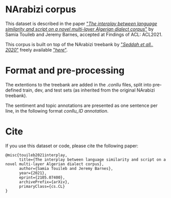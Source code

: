 # NArabizi corpus

This dataset is described in the paper ["*The interplay between language similarity and script on a novel multi-layer Algerian dialect corpus*"](https://arxiv.org/abs/2105.07400) by Samia Touileb and Jeremy Barnes, accepted at Findings of ACL: ACL2021.

This corpus is built on top of the NArabizi treebank by ["*Seddah et all., 2020*"](https://www.aclweb.org/anthology/2020.acl-main.107/) freely available ["*here*"](https://parsiti.github.io/NArabizi/). 

# Format and pre-processing

The extentions to the treebank are added in the *.conllu* files, split into pre-defined train, dev, and test sets (as inherited from the original NArabizi treebank). 

The sentiment and topic annotations are presented as one sentence per line, in the following format *conllu_ID annotation*.


# Cite

If you use this dataset or code, please cite the following paper:

```
@misc{touileb2021interplay,
      title={The interplay between language similarity and script on a novel multi-layer Algerian dialect corpus}, 
      author={Samia Touileb and Jeremy Barnes},
      year={2021},
      eprint={2105.07400},
      archivePrefix={arXiv},
      primaryClass={cs.CL}
}
```
